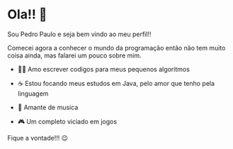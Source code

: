 
<!--
**PedroPaulo-jav/PedroPaulo-jav** is a ✨ _special_ ✨ repository because its `README.md` (this file) appears on your GitHub profile.
### Hi there 👋

Here are some ideas to get you started:

- 🔭 I’m currently working on ...
- 🌱 I’m currently learning ...
- 👯 I’m looking to collaborate on ...
- 🤔 I’m looking for help with ...
- 💬 Ask me about ...
- 📫 How to reach me: ...
- 😄 Pronouns: ...
- ⚡ Fun fact: ...
-->

# Ola!! 🖖

Sou Pedro Paulo e seja bem vindo ao meu perfil!!

Comecei agora a conhecer o mundo da programação então não tem muito coisa ainda, 
mas falarei um pouco sobre mim.

- :man_technologist: Amo escrever codigos para meus pequenos algoritmos

- ☕ Estou focando meus estudos em Java, pelo amor que tenho pela linguagem

- 🎸 Amante de musica

- 🎮 Um completo viciado em jogos



Fique a vontade!!! 😉

